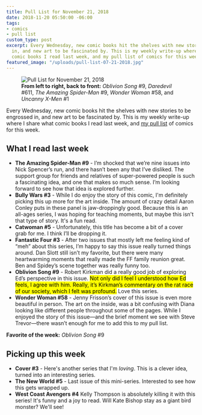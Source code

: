 ```yaml
---
title: Pull List for November 21, 2018
date: 2018-11-20 05:50:00 -06:00
tags:
- comics
- pull list
custom_type: post
excerpt: Every Wednesday, new comic books hit the shelves with new stories to be engrossed
  in, and new art to be fascinated by. This is my weekly write-up where I share what
  comic books I read last week, and my pull list of comics for this week.
featured_image: "/uploads/pull-list-07-21-2018.jpg"
---
```


<figure class="extendout">
  <img src="{{ site.url }}/uploads/pull-list-07-21-2018.jpg" alt="Pull List for November 21, 2018">
  <figcaption><strong>From left to right, back to front:</strong> <em>Oblivion Song</em> #9, <em>Daredevil</em> #611, <em>The Amazing Spider-Man</em> #9, <em>Wonder Woman</em> #58, and <em>Uncanny X-Men</em> #1</figcaption>
</figure>

Every Wednesday, new comic books hit the shelves with new stories to be engrossed in, and new art to be fascinated by. This is my weekly write-up where I share what comic books I read last week, and [my pull list](/topics/#pull-list) of comics for this week.

## What I read last week

- **The Amazing Spider-Man #9** - I’m shocked that we’re nine issues into Nick Spencer’s run, and there hasn’t been any that I’ve disliked. The support group for friends and relatives of super-powered people is such a fascinating idea, and one that makes so much sense. I’m looking forward to see how that idea is explored further.
- **Bully Wars #3** - While I do enjoy the story of this comic, I'm definitely picking this up more for the art inside. The amount of crazy detail Aaron Conley puts in these panel is jaw-droppingly good. Because this is an all-ages series, I was hoping for teaching moments, but maybe this isn't that type of story. It's a fun read.
- **Catwoman #5** - Unfortunately, this title has become a bit of a cover grab for me. I think I’ll be dropping it.
- **Fantastic Four #3** - After two issues that mostly left me feeling kind of “meh” about this series, I’m happy to say this issue really turned things around. Dan Slott still isn’t my favorite, but there were many heartwarming moments that really made the FF family reunion great. Ben and Spidey’s scene together was really funny too.
- **Oblivion Song #9** - Robert Kirkman did a really good job of exploring Ed’s perspective in this issue. <mark>Not only did I feel I understood how Ed feels, I agree with him. Really, it’s Kirkman’s commentary on the rat race of our society, which I felt was profound.</mark> Love this series.
- **Wonder Woman #58** - Jenny Frisson’s cover of this issue is even more beautiful in person. The art on the inside, was a bit confusing with Diana looking like different people throughout some of the pages. While I enjoyed the story of this issue—and the brief moment we see with Steve Trevor—there wasn’t enough for me to add this to my pull list.

**Favorite of the week:** *Oblivion Song* #9

## Picking up this week

- **Cover #3** - Here's another series that I'm *loving*. This is a clever idea, turned into an interesting series.
- **The New World #5** - Last issue of this mini-series. Interested to see how this gets wrapped up.
- **West Coast Avengers #4** Kelly Thompson is absolutely killing it with this series! It's funny and a joy to read. Will Kate Bishop stay as a giant bird monster? We'll see!